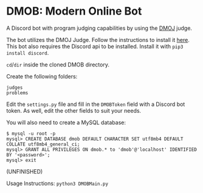 # DMOB: Modern Online Bot
A Discord bot with program judging capabilities by using the <a href=https://github.com/dmoj>DMOJ</a> judge.

The bot utilizes the DMOJ Judge. Follow the instructions to install it <a href=https://github.com/dmoj/judge>here</a>.
This bot also requires the Discord api to be installed. Install it with `pip3 install discord`.

`cd`/`dir` inside the cloned DMOB directory.

Create the following folders:
```
judges
problems
```

Edit the `settings.py` file and fill in the `DMOBToken` field with a Discord bot token. As well, edit the other fields to suit your needs.

You will also need to create a MySQL database:
```
$ mysql -u root -p
mysql> CREATE DATABASE dmob DEFAULT CHARACTER SET utf8mb4 DEFAULT COLLATE utf8mb4_general_ci;
mysql> GRANT ALL PRIVILEGES ON dmob.* to 'dmob'@'localhost' IDENTIFIED BY '<password>';
mysql> exit
```
(UNFINISHED)

Usage Instructions: `python3 DMOBMain.py`
